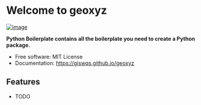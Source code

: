 # Welcome to geoxyz


[![image](https://img.shields.io/pypi/v/geoxyz.svg)](https://pypi.python.org/pypi/geoxyz)


**Python Boilerplate contains all the boilerplate you need to create a Python package.**


-   Free software: MIT License
-   Documentation: <https://giswqs.github.io/geoxyz>
    

## Features

-   TODO
